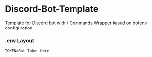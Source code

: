 # Discord-Bot-Template
Template for Discord bot with / Commands Wrapper based on dotenv configuration



### .env Layout
```
TOKEN=Bot-Token-Here
```

